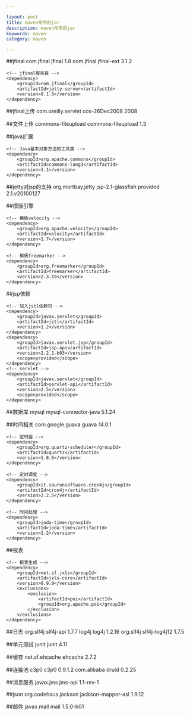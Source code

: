 ```yaml
---

layout: post
title: maven常用的jar
description: maven常用的jar
keywords: maven
category: maven

---
```


##jfinal
	<!-- JFinal -->
	<dependency>
		<groupId>com.jfinal</groupId>
		<artifactId>jfinal</artifactId>
		<version>1.8</version>
	</dependency>
	<!-- jfinal扩展 -->
	<dependency>
		<groupId>com.jfinal</groupId>
		<artifactId>jfinal-ext</artifactId>
		<version>3.1.2</version>
	</dependency>
	
	<!-- jfinal服务器 -->
	<dependency>
		<groupId>com.jfinal</groupId>
		<artifactId>jetty-server</artifactId>
		<version>8.1.8</version>
	</dependency>

##jfinal上传
	<dependency>
	  <groupId>com.oreilly.servlet</groupId>
	  <artifactId>cos-26Dec2008</artifactId>
	  <version>2008</version>
	</dependency>

##文件上传
	<!-- 加入fileupload依赖包 -->
	<dependency>
		<groupId>commons-fileupload</groupId>
		<artifactId>commons-fileupload</artifactId>
		<version>1.3</version>
	</dependency>

##java扩展

	<!-- Java基本对象方法的工具类 -->
	<dependency>
		<groupId>org.apache.commons</groupId>
		<artifactId>commons-lang3</artifactId>
		<version>3.1</version>
	</dependency>

##jetty对jsp的支持
	<!-- jetty对jsp的支持 -->
	<dependency>
		<groupId>org.mortbay.jetty</groupId>
		<artifactId>jsp-2.1-glassfish</artifactId>
		<scope>provided</scope>
		<version>2.1.v20100127</version>
	</dependency>

##模版引擎

	<!-- 模板velocity -->
	<dependency>
		<groupId>org.apache.velocity</groupId>
		<artifactId>velocity</artifactId>
		<version>1.7</version>
	</dependency>

	<!-- 模板freemarker -->
	<dependency>
		<groupId>org.freemarker</groupId>
		<artifactId>freemarker</artifactId>
		<version>2.3.19</version>
	</dependency>

##jsp依赖

	<!-- 加入jstl依赖包 -->
	<dependency>
		<groupId>javax.servlet</groupId>
		<artifactId>jstl</artifactId>
		<version>1.2</version>
	</dependency>
	<dependency>
		<groupId>javax.servlet.jsp</groupId>
		<artifactId>jsp-api</artifactId>
		<version>2.2.1-b03</version>
		<scope>provided</scope>
	</dependency>
	<!-- servlet -->
	<dependency>
		<groupId>javax.servlet</groupId>
		<artifactId>servlet-api</artifactId>
		<version>2.5</version>
		<scope>provided</scope>
	</dependency>

##数据库
	<!-- 数据库 -->
	<dependency>
		<groupId>mysql</groupId>
		<artifactId>mysql-connector-java</artifactId>
		<version>5.1.24</version>
	</dependency>

##时间相关
	<!-- Collections扩展 quartz的依赖jar-->
	<dependency>
		<groupId>com.google.guava</groupId>
		<artifactId>guava</artifactId>
		<version>14.0.1</version>
	</dependency>

	<!-- 定时器 -->
	<dependency>
		<groupId>org.quartz-scheduler</groupId>
		<artifactId>quartz</artifactId>
		<version>1.8.6</version>
	</dependency>

	<!-- 定时调度 -->
	<dependency>
		<groupId>it.sauronsoftware.cron4j</groupId>
		<artifactId>cron4j</artifactId>
		<version>2.2.5</version>
	</dependency>

	<!-- 时间处理 -->
	<dependency>
		<groupId>joda-time</groupId>
		<artifactId>joda-time</artifactId>
		<version>2.2</version>
	</dependency>

##报表

	<!-- 报表生成 -->
	<dependency>
		<groupId>net.sf.jxls</groupId>
		<artifactId>jxls-core</artifactId>
		<version>0.9.9</version>
		<exclusions>
			<exclusion>
				<artifactId>poi</artifactId>
				<groupId>org.apache.poi</groupId>
			</exclusion>
		</exclusions>
	</dependency>

##日志
	<!-- 日志 -->
	<dependency>
		<groupId>org.slf4j</groupId>
		<artifactId>slf4j-api</artifactId>
		<version>1.7.7</version>
	</dependency>
	<dependency>
		<groupId>log4j</groupId>
		<artifactId>log4j</artifactId>
		<version>1.2.16</version>
	</dependency>
	<dependency>
		<groupId>org.slf4j</groupId>
		<artifactId>slf4j-log4j12</artifactId>
		<version>1.7.5</version>
	</dependency>

##单元测试
	<!-- 单元测试 -->
	<dependency>
		<groupId>junit</groupId>
		<artifactId>junit</artifactId>
		<version>4.11</version>
	</dependency>

##缓存
	<!-- 缓存 -->
	<dependency>
		<groupId>net.sf.ehcache</groupId>
		<artifactId>ehcache</artifactId>
		<version>2.7.2</version>
	</dependency>

##连接池
	<!-- 连接池 -->
	<dependency>
		<groupId>c3p0</groupId>
		<artifactId>c3p0</artifactId>
		<version>0.9.1.2</version>
	</dependency>
	<!-- 连接池 -->
	<dependency>
		<groupId>com.alibaba</groupId>
		<artifactId>druid</artifactId>
		<version>0.2.25</version>
	</dependency>

##消息服务
		<!-- 消息服务 -->
		<dependency>
			<groupId>javax.jms</groupId>
			<artifactId>jms-api</artifactId>
			<version>1.1-rev-1</version>
		</dependency>

##json
	<!-- 加入jackson依赖包 -->
	<dependency>
		<groupId>org.codehaus.jackson</groupId>
		<artifactId>jackson-mapper-asl</artifactId>
		<version>1.9.12</version>
	</dependency>

##邮件
	<!-- 邮件 -->
	<dependency>
		<groupId>javax.mail</groupId>
		<artifactId>mail</artifactId>
		<version>1.5.0-b01</version>
	</dependency>
